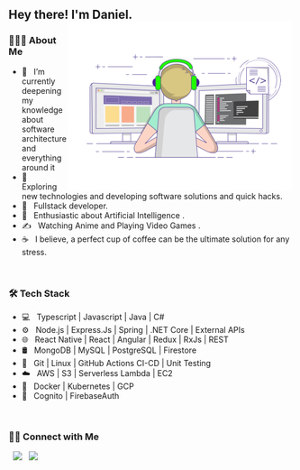 <h2> Hey there! I'm Daniel. 
<img align="right" alt="GIF" src="https://raw.githubusercontent.com/devSouvik/devSouvik/master/gif3.gif" width="400"/>

<h3> 👨🏻‍💻 About Me </h3>

- 🔭 &nbsp; I’m currently deepening my knowledge about software architecture and everything around it
- 🤔 &nbsp; Exploring new technologies and developing software solutions and quick hacks.
- 💼 &nbsp; Fullstack developer.
- 🌱 &nbsp; Enthusiastic about Artificial Intelligence .
- ✍️ &nbsp; Watching Anime and Playing Video Games .
- ☕ &nbsp; I believe, a perfect cup of coffee can be the ultimate solution for any stress. 



<br>

<h3>🛠 Tech Stack</h3>

- 💻 &nbsp; Typescript | Javascript | Java | C# 
- ⚙️ &nbsp;  Node.js | Express.Js | Spring | .NET Core | External APIs
- 🌐 &nbsp; React Native | React | Angular | Redux | RxJs | REST
- 🛢 &nbsp; MongoDB | MySQL | PostgreSQL | Firestore
- 🔧 &nbsp; Git | Linux | GitHub Actions CI-CD | Unit Testing
- ☁️ &nbsp; AWS | S3 | Serverless Lambda | EC2 
- 🐳 &nbsp; Docker | Kubernetes | GCP
- 🔑 &nbsp; Cognito | FirebaseAuth

</br>

<h3> 🤝🏻 Connect with Me </h3>

<p align="left">
&nbsp; <a href="https://twitter.com/kariti_daniel" target="_blank" rel="noopener noreferrer"><img src="https://img.icons8.com/plasticine/100/000000/twitter.png" width="50" /></a> 
&nbsp; <a href="https://www.linkedin.com/in/daniel-kariti/" target="_blank" rel="noopener noreferrer"><img src="https://img.icons8.com/plasticine/100/000000/linkedin.png" width="50" /></a>
</p>


